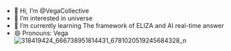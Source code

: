 - 👋 Hi, I’m @VegaCollective
- 👀 I’m interested in universe
- 🌱 I’m currently learning The framework of ELIZA and AI real-time answer
- 😄 Pronouns: Vega
![318419424_666738951814431_6781020519245684328_n](https://github.com/user-attachments/assets/723db0b9-922b-4085-9ae5-66b99c876914)


<!---
VegaCollective/VegaCollective is a ✨ special ✨ repository because its `README.md` (this file) appears on your GitHub profile.
You can click the Preview link to take a look at your changes.
--->

